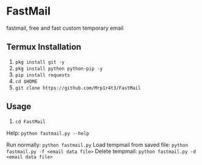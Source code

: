 # FastMail
fastmail, free and fast custom temporary email

## Termux Installation
1. `pkg install git -y`
2. `pkg install python python-pip -y`
3. `pip install requests`
4. `cd $HOME`
5. `git clone https://github.com/Mrp1r4t3/FastMail`

## Usage
1. `cd FastMail`

Help:
`python fastmail.py --help`


Run normally:
`python fastmail.py`
Load tempmail from saved file:
`python fastmail.py -f <email data file>`
Delete tempmail:
`python fastmail.py -d <email data file>`

